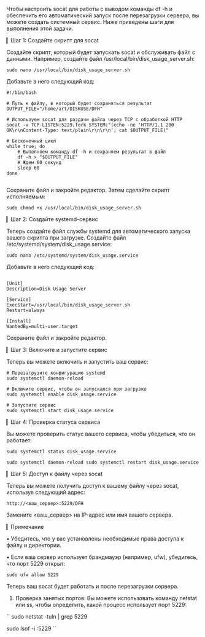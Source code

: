 Чтобы настроить socat для работы с выводом команды df -h и обеспечить его автоматический запуск после перезагрузки сервера, вы можете создать системный сервис. Ниже приведены шаги для выполнения этой задачи.

▎Шаг 1: Создайте скрипт для socat

Создайте скрипт, который будет запускать socat и обслуживать файл с данными. Например, создайте файл /usr/local/bin/disk_usage_server.sh:

``
sudo nano /usr/local/bin/disk_usage_server.sh
``

Добавьте в него следующий код:

```
#!/bin/bash

# Путь к файлу, в который будет сохраняться результат
OUTPUT_FILE="/home/art/DISKUSE/DFH"

# Используем socat для раздачи файла через TCP с обработкой HTTP
socat -v TCP-LISTEN:5229,fork SYSTEM:"(echo -ne 'HTTP/1.1 200 OK\r\nContent-Type: text/plain\r\n\r\n'; cat $OUTPUT_FILE)"

# Бесконечный цикл
while true; do
    # Выполняем команду df -h и сохраняем результат в файл
    df -h > "$OUTPUT_FILE"
    # Ждем 60 секунд
    sleep 60
done


```
Сохраните файл и закройте редактор. Затем сделайте скрипт исполняемым:

``
sudo chmod +x /usr/local/bin/disk_usage_server.sh
``

▎Шаг 2: Создайте systemd-сервис

Теперь создайте файл службы systemd для автоматического запуска вашего скрипта при загрузке. Создайте файл /etc/systemd/system/disk_usage.service:

``
sudo nano /etc/systemd/system/disk_usage.service
``

Добавьте в него следующий код:
```

[Unit]
Description=Disk Usage Server

[Service]
ExecStart=/usr/local/bin/disk_usage_server.sh
Restart=always

[Install]
WantedBy=multi-user.target
```

Сохраните файл и закройте редактор.

▎Шаг 3: Включите и запустите сервис

Теперь вы можете включить и запустить ваш сервис:

```
# Перезагрузите конфигурацию systemd
sudo systemctl daemon-reload

# Включите сервис, чтобы он запускался при загрузке
sudo systemctl enable disk_usage.service

# Запустите сервис
sudo systemctl start disk_usage.service

```
▎Шаг 4: Проверка статуса сервиса

Вы можете проверить статус вашего сервиса, чтобы убедиться, что он работает:

``
sudo systemctl status disk_usage.service
``


``
sudo systemctl daemon-reload
sudo systemctl restart disk_usage.service
``


▎Шаг 5: Доступ к файлу через socat

Теперь вы можете получить доступ к вашему файлу через socat, используя следующий адрес:

``
http://<ваш_сервер>:5229/DFH
``

Замените <ваш_сервер> на IP-адрес или имя вашего сервера.

▎Примечание

• Убедитесь, что у вас установлены необходимые права доступа к файлу и директории.

• Если ваш сервер использует брандмауэр (например, ufw), убедитесь, что порт 5229 открыт:

``
sudo ufw allow 5229
``

Теперь ваш socat будет работать и после перезагрузки сервера. 

1. Проверка занятых портов:
   Вы можете использовать команду netstat или ss, чтобы определить, какой процесс использует порт 5229:
   
``
   sudo netstat -tuln | grep 5229

   sudo lsof -i :5229
``



